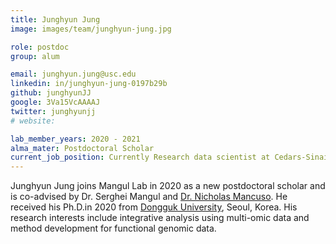 ```yaml
---
title: Junghyun Jung
image: images/team/junghyun-jung.jpg

role: postdoc
group: alum

email: junghyun.jung@usc.edu
linkedin: in/junghyun-jung-0197b29b
github: junghyunJJ
google: 3Va15VcAAAAJ
twitter: junghyunjj
# website:

lab_member_years: 2020 - 2021
alma_mater: Postdoctoral Scholar
current_job_position: Currently Research data scientist at Cedars-Sinai
---
```


Junghyun Jung joins Mangul Lab in 2020 as a new postdoctoral scholar and is co-advised by Dr. Serghei Mangul and [Dr. Nicholas Mancuso](https://www.mancusolab.com/). He received his Ph.D.in 2020 from [Dongguk University](http://www.dongguk.edu/mbs/en/index.jsp), Seoul, Korea. His research interests include integrative analysis using multi-omic data and method development for functional genomic data.
